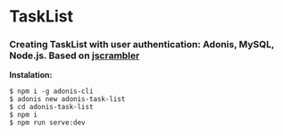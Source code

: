 # TaskList

### Creating TaskList with user authentication: Adonis, MySQL, Node.js. Based on [jscrambler](https://blog.jscrambler.com/build-a-task-list-with-authentication-using-sql-node-js-and-adonis-part-1)

**Instalation:**

```
$ npm i -g adonis-cli
$ adonis new adonis-task-list
$ cd adonis-task-list
$ npm i
$ npm run serve:dev
```
